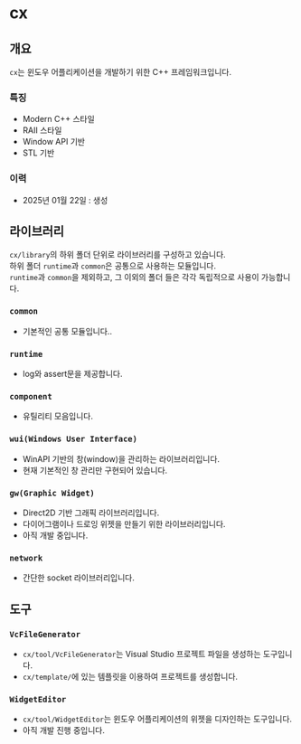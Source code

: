 ﻿# cx

## 개요
`cx`는 윈도우 어플리케이션을 개발하기 위한 C++ 프레임워크입니다.  

### 특징
- Modern C++ 스타일
- RAII 스타일
- Window API 기반
- STL 기반

### 이력
- 2025년 01월 22일 : 생성



## 라이브러리
`cx/library`의 하위 폴더 단위로 라이브러리를 구성하고 있습니다.  
하위 폴더 `runtime`과 `common`은 공통으로 사용하는 모듈입니다.  
`runtime`과 `common`을 제외하고, 그 이외의 폴더 들은 각각 
독립적으로 사용이 가능합니다.

### `common`
- 기본적인 공통 모듈입니다..

### `runtime`
- log와 assert문을 제공합니다.

### `component`
- 유틸리티 모음입니다.

### `wui(Windows User Interface)`
- WinAPI 기반의 창(window)을 관리하는 라이브러리입니다.
- 현재 기본적인 창 관리만 구현되어 있습니다.

### `gw(Graphic Widget)`
- Direct2D 기반 그래픽 라이브러리입니다.
- 다이어그램이나 드로잉 위젯을 만들기 위한 라이브러리입니다.
- 아직 개발 중입니다.

### `network`
- 간단한 socket 라이브러리입니다.



## 도구

### `VcFileGenerator`
- `cx/tool/VcFileGenerator`는 Visual Studio 프로젝트 파일을 생성하는 도구입니다.
- `cx/template/`에 있는 템플릿을 이용하여 프로젝트를 생성합니다.

### `WidgetEditor`
- `cx/tool/WidgetEditor`는 윈도우 어플리케이션의 위젯을 디자인하는 도구입니다.
- 아직 개발 진행 중입니다.

